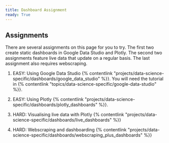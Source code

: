```yaml
---
title: Dashboard Assignment
ready: True
---
```


## Assignments

There are several assignments on this page for you to try. The first two create static dashboards in Google Data Studio and Plotly. The second two assignments feature live data that update on a regular basis. The last assignment also requires webscraping.

1. EASY: Using Google Data Studio {% contentlink "projects/data-science-specific/dashboards/google_data_studio" %}}. You will need the tutorial in {% contentlink "topics/data-science-specific/google-data-studio" %}}.

2. EASY: Using Plotly {% contentlink "projects/data-science-specific/dashboards/plotly_dashboards" %}}.

3. HARD: Visualising live data with Plotly {% contentlink "projects/data-science-specific/dashboards/live_dashboards" %}}

4. HARD: Webscraping and dashboarding {% contentlink "projects/data-science-specific/dashboards/webscraping_plus_dashboards" %}}
